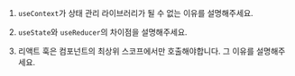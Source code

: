 1. `useContext`가 상태 관리 라이브러리가 될 수 없는 이유를 설명해주세요.

2. `useState`와 `useReducer`의 차이점을 설명해주세요.

3. 리액트 훅은 컴포넌트의 최상위 스코프에서만 호출해야합니다. 그 이유를 설명해주세요.